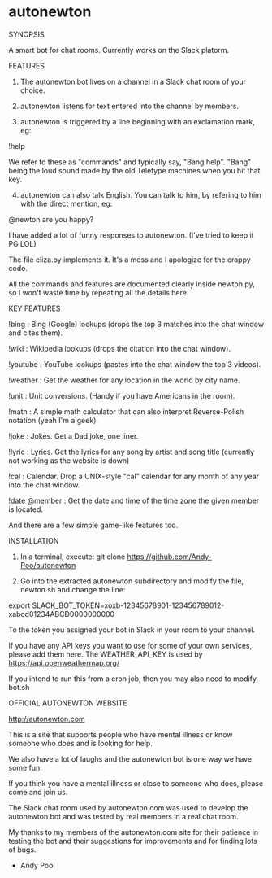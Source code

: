 # autonewton
SYNOPSIS

A smart bot for chat rooms. Currently works on the Slack platorm.


FEATURES

1. The autonewton bot lives on a channel in a Slack chat room of your choice.

2. autonewton listens for text entered into the channel by members.

3. autonewton is triggered by a line beginning with an exclamation mark, eg:

!help

We refer to these as "commands" and typically say, "Bang help".
"Bang" being the loud sound made by the old Teletype machines when
you hit that key.

4. autonewton can also talk English. You can talk to him,
by refering to him with the direct mention, eg:

@newton are you happy?

I have added a lot of funny responses to autonewton.
(I've tried to keep it PG LOL)

The file eliza.py implements it. It's a mess and I apologize for the crappy code.


All the commands and features are documented clearly inside newton.py,
so I won't waste time by repeating all the details here.


KEY FEATURES

!bing : Bing (Google) lookups (drops the top 3 matches into the chat window and cites them).

!wiki : Wikipedia lookups (drops the citation into the chat window).

!youtube : YouTube lookups (pastes into the chat window the top 3 videos).

!weather : Get the weather for any location in the world by city name.

!unit : Unit conversions. (Handy if you have Americans in the room).

!math : A simple math calculator that can also interpret Reverse-Polish notation (yeah I'm a geek).

!joke : Jokes. Get a Dad joke, one liner.

!lyric : Lyrics. Get the lyrics for any song by artist and song title (currently not working as the website is down)

!cal : Calendar. Drop a UNIX-style "cal" calendar for any month of any year into the chat window.

!date @member : Get the date and time of the time zone the given member is located.

And there are a few simple game-like features too.


INSTALLATION

1. In a terminal, execute:
git clone https://github.com/Andy-Poo/autonewton

2. Go into the extracted autonewton subdirectory and modify the file,
newton.sh and change the line:

export SLACK_BOT_TOKEN=xoxb-12345678901-123456789012-xabcd01234ABCD0000000000

To the token you assigned your bot in Slack in your room to your channel.

If you have any API keys you want to use for some of your own services,
please add them here.
The WEATHER_API_KEY is used by https://api.openweathermap.org/

If you intend to run this from a cron job, then you may also need to
modify, bot.sh


OFFICIAL AUTONEWTON WEBSITE

http://autonewton.com

This is a site that supports people who have mental illness or
know someone who does and is looking for help.

We also have a lot of laughs and the autonewton bot is one way
we have some fun.

If you think you have a mental illness or close to someone who does,
please come and join us.

The Slack chat room used by autonewton.com was used to develop
the autonewton bot and was tested by real members in a real chat room.

My thanks to my members of the autonewton.com site for their patience
in testing the bot and their suggestions for improvements and for
finding lots of bugs.

- Andy Poo
